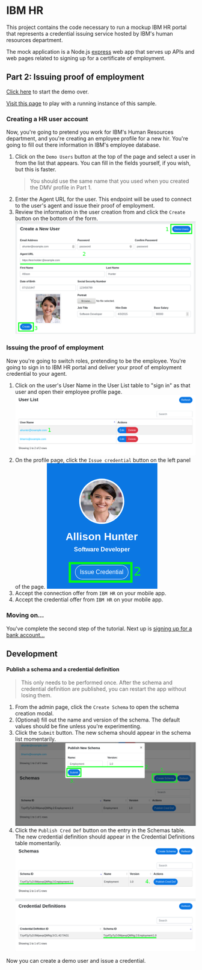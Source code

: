 # IBM HR

This project contains the code necessary to run a mockup IBM HR portal that represents a credential issuing service hosted by IBM's human resources department.

The mock application is a Node.js [express](https://expressjs.com/) web app that serves up APIs and web pages related to signing up for a certificate of employment.

## Part 2: Issuing proof of employment

[Click here](../README.md#passwordless-authentication-demo) to start the demo over.

[Visit this page](https://ibm-hr.credimi-dev.us-south.containers.appdomain.cloud) to play with a running instance of this sample.

### Creating a HR user account

Now, you're going to pretend you work for IBM's Human Resources department, and you're creating an employee profile for
a new hir. You're going to fill out there information in IBM's employee database.

1. Click on the `Demo Users` button at the top of the page and select a user in from the list that appears.  You can
fill in the fields yourself, if you wish, but this is faster.
    > You should use the same name that you used when you created the DMV profile in Part 1.
2. Enter the Agent URL for the user.  This endpoint will be used to connect to the user's agent and issue their proof of
employment.
2. Review the information in the user creation from and click the `Create` button on the bottom of the form.
  ![create_user.png](docs/create_user.png)

### Issuing the proof of employment

Now you're going to switch roles, pretending to be the employee.  You're going to sign in to IBM HR portal and deliver
your proof of employment credential to your agent.

1. Click on the user's User Name in the User List table to "sign in" as that user and open their employee profile page.
  ![select_user.png](docs/select_user.png)
2. On the profile page, click the `Issue credential` button on the left panel of the page.
  ![issue_credential.png](docs/issue_credential.png)
3. Accept the connection offer from `IBM HR` on your mobile app.
4. Accept the credential offer from `IBM HR` on your mobile app.

### Moving on...

You've complete the second step of the tutorial.  Next up is [signing up for a bank account...](../bbcu/README.md#signing-up-for-a-bank-account)

## Development

#### Publish a schema and a credential definition

> This only needs to be performed once. After the schema and credential definition are published, you can restart the
app without losing them.

1. From the admin page, click the `Create Schema` to open the schema creation modal.
2. (Optional) fill out the name and version of the schema.  The default values should be fine unless you're experimenting.
3. Click the `Submit` button.  The new schema should appear in the schema list momentarily.
  ![publish_schema.png](docs/publish_schema.png)
4. Click the `Publish Cred Def` button on the entry in the Schemas table. The new credential definition should appear in
the Credential Definitions table momentarily.
  ![publish_cred_def.png](docs/publish_cred_def.png)

Now you can create a demo user and issue a credential.
